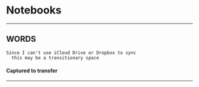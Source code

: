 # Notebooks
---
## WORDS
    Since I can't use iCloud Drive or Dropbox to sync
      this may be a transitionary space
#### Captured to transfer
---
